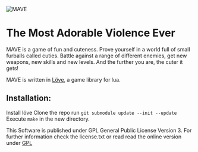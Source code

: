 ![MAVE](https://raw.github.com/raffomania/MAVE/master/data/gfx/menu/logo.png)
# The Most Adorable Violence Ever

MAVE is a game of fun and cuteness. Prove yourself in a world full of small furballs called cuties. Battle against a range of different enemies, get new weapons, new skills and new levels. And the further you are, the cuter it gets!

MAVE is written in [Löve](https://www.love2d.org/), a game library for lua.

## Installation:

Install löve
Clone the repo
run `git submodule update --init --update`
Execute `make` in the new directory.

This Software is published under GPL General Public License Version 3.
For further information check the license.txt or read read the online version under [GPL](http://www.gnu.org/licenses/gpl.txt)
